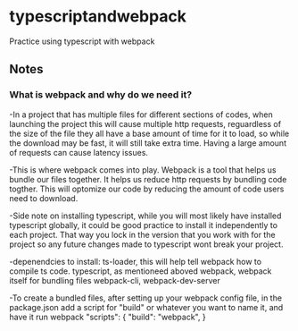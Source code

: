 # typescriptandwebpack

Practice using typescript with webpack

## Notes

### What is webpack and why do we need it?

-In a project that has multiple files for different sections of codes, when launching the project this will cause multiple http requests, reguardless of the size of the file they all have a base amount of time for it to load, so while the download may be fast, it will still take extra time. Having a large amount of requests can cause latency issues.

-This is where webpack comes into play. Webpack is a tool that helps us bundle our files together. It helps us reduce http requests by bundling code togther. This will optomize our code by reducing the amount of code users need to download.

-Side note on installing typescript, while you will most likely have installed typescript globally, it could be good practice to install it independently to each project. That way you lock in the version that you work with for the project so any future changes made to typescript wont break your project.

-depenendcies to install:
ts-loader, this will help tell webpack how to compile ts code.
typescript, as mentioneed aboved
webpack, webpack itself for bundling files
webpack-cli,
webpack-dev-server

-To create a bundled files, after setting up your webpack config file, in the package.json add a script for "build" or whatever you want to name it, and have it run webpack
"scripts": {
"build": "webpack",
}
